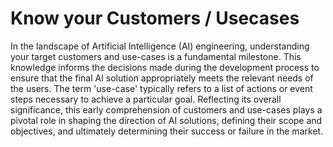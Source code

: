 # Know your Customers / Usecases

In the landscape of Artificial Intelligence (AI) engineering, understanding your target customers and use-cases is a fundamental milestone. This knowledge informs the decisions made during the development process to ensure that the final AI solution appropriately meets the relevant needs of the users. The term 'use-case' typically refers to a list of actions or event steps necessary to achieve a particular goal. Reflecting its overall significance, this early comprehension of customers and use-cases plays a pivotal role in shaping the direction of AI solutions, defining their scope and objectives, and ultimately determining their success or failure in the market.